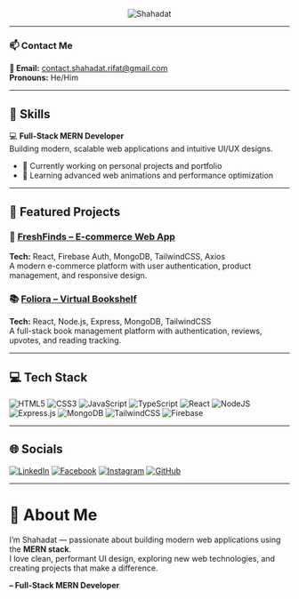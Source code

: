 <!-- 🖼️ Profile Banner -->
<p align="center">
 <img src="[https://i.ibb.co.com/LDtgVYSQ/rifat.jpg]" alt="Shahadat">
</p>

---

### 📫 Contact Me
**📧 Email:** contact.shahadat.rifat@gmail.com  
**Pronouns:** He/Him  

---

## 💼 Skills
💻 **Full-Stack MERN Developer**  
Building modern, scalable web applications and intuitive UI/UX designs.  

- 🔭 Currently working on personal projects and portfolio  
- 🌱 Learning advanced web animations and performance optimization  

---

## 🚀 Featured Projects

### 🛒 [FreshFinds – E-commerce Web App](#)
**Tech:** React, Firebase Auth, MongoDB, TailwindCSS, Axios  
A modern e-commerce platform with user authentication, product management, and responsive design.

### 📚 [Foliora – Virtual Bookshelf](#)
**Tech:** React, Node.js, Express, MongoDB, TailwindCSS  
A full-stack book management platform with authentication, reviews, upvotes, and reading tracking.

---

## 💻 Tech Stack
![HTML5](https://img.shields.io/badge/html5-%23E34F26?style=for-the-badge&logo=html5&logoColor=white)
![CSS3](https://img.shields.io/badge/css3-%231572B6?style=for-the-badge&logo=css3&logoColor=white)
![JavaScript](https://img.shields.io/badge/javascript-%23323330?style=for-the-badge&logo=javascript&logoColor=%23F7DF1E)
![TypeScript](https://img.shields.io/badge/typescript-%23007ACC?style=for-the-badge&logo=typescript&logoColor=white)
![React](https://img.shields.io/badge/react-%2320232a?style=for-the-badge&logo=react&logoColor=%2361DAFB)
![NodeJS](https://img.shields.io/badge/node.js-6DA55F?style=for-the-badge&logo=node.js&logoColor=white)
![Express.js](https://img.shields.io/badge/express.js-%23404d59?style=for-the-badge&logo=express&logoColor=%2361DAFB)
![MongoDB](https://img.shields.io/badge/mongodb-%234ea94b?style=for-the-badge&logo=mongodb&logoColor=white)
![TailwindCSS](https://img.shields.io/badge/tailwindcss-38B2AC?style=for-the-badge&logo=tailwind-css&logoColor=white)
![Firebase](https://img.shields.io/badge/firebase-%23039BE5?style=for-the-badge&logo=firebase&logoColor=white)

---

## 🌐 Socials
[![LinkedIn](https://img.shields.io/badge/LinkedIn-%230077B5.svg?logo=linkedin&logoColor=white)](https://www.linkedin.com/in/shahadat-rifat/)
[![Facebook](https://img.shields.io/badge/Facebook-%231877F2.svg?logo=Facebook&logoColor=white)](https://www.facebook.com/shahadat.rifat)
[![Instagram](https://img.shields.io/badge/Instagram-%23E4405F.svg?logo=Instagram&logoColor=white)](https://www.instagram.com/shahadat.rifat)
[![GitHub](https://img.shields.io/badge/github-%23121011.svg?style=for-the-badge&logo=github&logoColor=white)](https://github.com/shahadat-rifat)

---

# 💫 About Me
I’m Shahadat — passionate about building modern web applications using the **MERN stack**.  
I love clean, performant UI design, exploring new web technologies, and creating projects that make a difference.  

**– Full-Stack MERN Developer**
